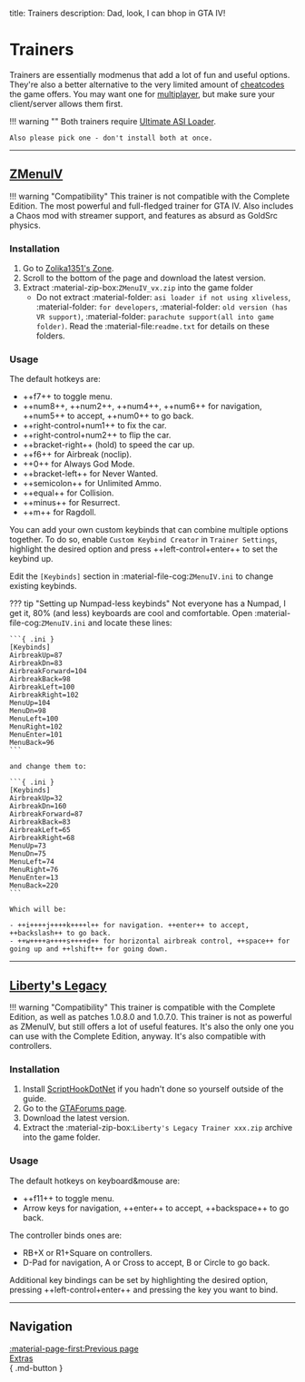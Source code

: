 title: Trainers
description: Dad, look, I can bhop in GTA IV!

# Trainers

Trainers are essentially modmenus that add a lot of fun and useful options. They're also a better alternative to the very limited amount of [cheatcodes](https://gta.fandom.com/wiki/Cheats_in_GTA_IV) the game offers. You may want one for [multiplayer](multiplayer.md), but make sure your client/server allows them first.

!!! warning ""
    Both trainers require [Ultimate ASI Loader](../../resources/mod-dependencies.md/#ultimate-asi-loader).

    Also please pick one - don't install both at once.

---

## [ZMenuIV](https://zolika1351.pages.dev/mods/ivmenu)

!!! warning "Compatibility"
    This trainer is not compatible with the Complete Edition.
The most powerful and full-fledged trainer for GTA IV. Also includes a Chaos mod with streamer support, and features as absurd as GoldSrc physics.

<h3>Installation</h3>

1. Go to [Zolika1351's Zone](https://zolika1351.pages.dev/mods/ivmenu).
2. Scroll to the bottom of the page and download the latest version.
3. Extract :material-zip-box:`ZMenuIV_vx.zip` into the game folder
    - Do not extract :material-folder: `asi loader if not using xliveless`, :material-folder: `for developers`, :material-folder: `old version (has VR support)`, :material-folder: `parachute support(all into game folder)`. Read the :material-file:`readme.txt` for details on these folders.

<h3>Usage</h3>

The default hotkeys are:

- ++f7++ to toggle menu.
- ++num8++, ++num2++, ++num4++, ++num6++ for navigation, ++num5++ to accept, ++num0++ to go back.
- ++right-control+num1++ to fix the car.
- ++right-control+num2++ to flip the car.
- ++bracket-right++ (hold) to speed the car up.
- ++f6++ for Airbreak (noclip).
- ++0++ for Always God Mode.
- ++bracket-left++ for Never Wanted.
- ++semicolon++ for Unlimited Ammo.
- ++equal++ for Collision.
- ++minus++ for Resurrect.
- ++m++ for Ragdoll.

You can add your own custom keybinds that can combine multiple options together. To do so, enable `Custom Keybind Creator` in `Trainer Settings`, highlight the desired option and press ++left-control+enter++ to set the keybind up.

Edit the `[Keybinds]` section in :material-file-cog:`ZMenuIV.ini` to change existing keybinds.

??? tip "Setting up Numpad-less keybinds"
    Not everyone has a Numpad, I get it, 80% (and less) keyboards are cool and comfortable. Open :material-file-cog:`ZMenuIV.ini` and locate these lines:

    ```{ .ini }
    [Keybinds]
    AirbreakUp=87
    AirbreakDn=83
    AirbreakForward=104
    AirbreakBack=98
    AirbreakLeft=100
    AirbreakRight=102
    MenuUp=104
    MenuDn=98
    MenuLeft=100
    MenuRight=102
    MenuEnter=101
    MenuBack=96
    ```

    and change them to:

    ```{ .ini }
    [Keybinds]
    AirbreakUp=32
    AirbreakDn=160
    AirbreakForward=87
    AirbreakBack=83
    AirbreakLeft=65
    AirbreakRight=68
    MenuUp=73
    MenuDn=75
    MenuLeft=74
    MenuRight=76
    MenuEnter=13
    MenuBack=220
    ```

    Which will be:

    - ++i++++j++++k++++l++ for navigation. ++enter++ to accept, ++backslash++ to go back.
    - ++w++++a++++s++++d++ for horizontal airbreak control, ++space++ for going up and ++lshift++ for going down.

---

## [Liberty's Legacy](https://gtaforums.com/topic/973091-gta-iv-12043-libertys-legacy-trainer/)

!!! warning "Compatibility"
    This trainer is compatible with the Complete Edition, as well as patches 1.0.8.0 and 1.0.7.0.
This trainer is not as powerful as ZMenuIV, but still offers a lot of useful features. It's also the only one you can use with the Complete Edition, anyway. It's also compatible with controllers.

<h3>Installation</h3>

1. Install [ScriptHookDotNet](../../resources/mod-dependencies.md/#scripthookdotnet) if you hadn't done so yourself outside of the guide.
2. Go to the [GTAForums page](https://gtaforums.com/topic/973091-gta-iv-12043-libertys-legacy-trainer/).
3. Download the latest version.
4. Extract the :material-zip-box:`Liberty's Legacy Trainer xxx.zip` archive into the game folder.

<h3>Usage</h3>

The default hotkeys on keyboard&mouse are:

- ++f11++ to toggle menu.
- Arrow keys for navigation, ++enter++ to accept, ++backspace++ to go back.

The controller binds ones are:

- RB+X or R1+Square on controllers.
- D-Pad for navigation, A or Cross to accept, B or Circle to go back.

Additional key bindings can be set by highlighting the desired option, pressing ++left-control+enter++ and pressing the key you want to bind.

---

<h2>Navigation</h2> <a id="Navigation"></a>

[:material-page-first:Previous page <br>Extras</br>](index.md){ .md-button }
